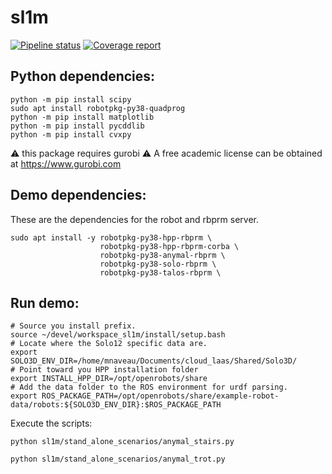# sl1m

[![Pipeline status](https://gitlab.laas.fr/$ORG/sl1m/badges/master/pipeline.svg)](https://gitlab.laas.fr/loco-3d/sl1m/commits/master)
[![Coverage report](https://gitlab.laas.fr/loco-3d/sl1m/badges/master/coverage.svg?job=doc-coverage)](http://projects.laas.fr/gepetto/doc/loco-3d/sl1m/master/coverage/)


## Python dependencies:
	
	python -m pip install scipy
	sudo apt install robotpkg-py38-quadprog
	python -m pip install matplotlib
	python -m pip install pycddlib
	python -m pip install cvxpy

:warning: this package requires gurobi :warning:
A free academic license can be obtained at https://www.gurobi.com

## Demo dependencies:

These are the dependencies for the robot and rbprm server.
```
sudo apt install -y robotpkg-py38-hpp-rbprm \
					robotpkg-py38-hpp-rbprm-corba \
					robotpkg-py38-anymal-rbprm \
					robotpkg-py38-solo-rbprm \
					robotpkg-py38-talos-rbprm \
```

## Run demo:

```
# Source you install prefix.
source ~/devel/workspace_sl1m/install/setup.bash
# Locate where the Solo12 specific data are.
export SOLO3D_ENV_DIR=/home/mnaveau/Documents/cloud_laas/Shared/Solo3D/
# Point toward you HPP installation folder
export INSTALL_HPP_DIR=/opt/openrobots/share
# Add the data folder to the ROS environment for urdf parsing.
export ROS_PACKAGE_PATH=/opt/openrobots/share/example-robot-data/robots:${SOLO3D_ENV_DIR}:$ROS_PACKAGE_PATH
```

Execute the scripts:

`python sl1m/stand_alone_scenarios/anymal_stairs.py`

`python sl1m/stand_alone_scenarios/anymal_trot.py`


